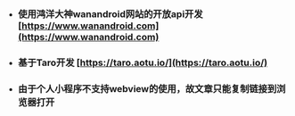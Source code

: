 * ### 使用鸿洋大神wanandroid网站的开放api开发[https://www.wanandroid.com](https://www.wanandroid.com)

* ### 基于Taro开发 [https://taro.aotu.io/](https://taro.aotu.io/)

* ### 由于个人小程序不支持webview的使用，故文章只能复制链接到浏览器打开